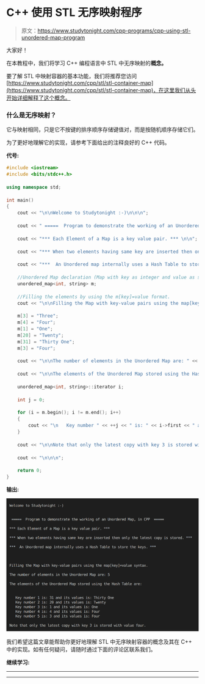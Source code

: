 # C++ 使用 STL 无序映射程序

> 原文：<https://www.studytonight.com/cpp-programs/cpp-using-stl-unordered-map-program>

大家好！

在本教程中，我们将学习 C++ 编程语言中 STL 中无序映射的**概念。**

要了解 STL 中映射容器的基本功能，我们将推荐您访问[https://www.studytonight.com/cpp/stl/stl-container-map](https://www.studytonight.com/cpp/stl/stl-container-map)，在这里我们从头开始详细解释了这个概念。

### 什么是无序映射？

它与映射相同，只是它不按键的排序顺序存储键值对，而是按随机顺序存储它们。

为了更好地理解它的实现，请参考下面给出的注释良好的 C++ 代码。

**代号:**

```cpp
#include <iostream>
#include <bits/stdc++.h>

using namespace std;

int main()
{
    cout << "\n\nWelcome to Studytonight :-)\n\n\n";

    cout << " =====  Program to demonstrate the working of an Unordered Map, in CPP  ===== \n\n";

    cout << "*** Each Element of a Map is a key value pair. *** \n\n";

    cout << "*** When two elements having same key are inserted then only the latest copy is stored. *** \n\n";

    cout << "***  An Unordered map internally uses a Hash Table to store the keys. *** \n\n";

    //Unordered Map declaration (Map with key as integer and value as string)
    unordered_map<int, string> m;

    //Filling the elements by using the m[key]=value format.
    cout << "\n\nFilling the Map with key-value pairs using the map[key]=value syntax."; //Unordered Map stores this in a random order

    m[3] = "Three";
    m[4] = "Four";
    m[1] = "One";
    m[20] = "Twenty";
    m[31] = "Thirty One";
    m[3] = "Four";

    cout << "\n\nThe number of elements in the Unordered Map are: " << m.size();

    cout << "\n\nThe elements of the Unordered Map stored using the Hash Table are: \n\n";

    unordered_map<int, string>::iterator i;

    int j = 0;

    for (i = m.begin(); i != m.end(); i++)
    {
        cout << "\n   Key number " << ++j << " is: " << i->first << " and its values is: " << i->second;
    }

    cout << "\n\nNote that only the latest copy with key 3 is stored with value four.";

    cout << "\n\n\n";

    return 0;
} 
```

**输出:**

![C++ Unordered Map program example](img/6b08a8f882ffef2255ea262ce8ce59e4.png)

我们希望这篇文章能帮助你更好地理解 STL 中无序映射容器的概念及其在 C++ 中的实现。如有任何疑问，请随时通过下面的评论区联系我们。

**继续学习:**

* * *

* * *